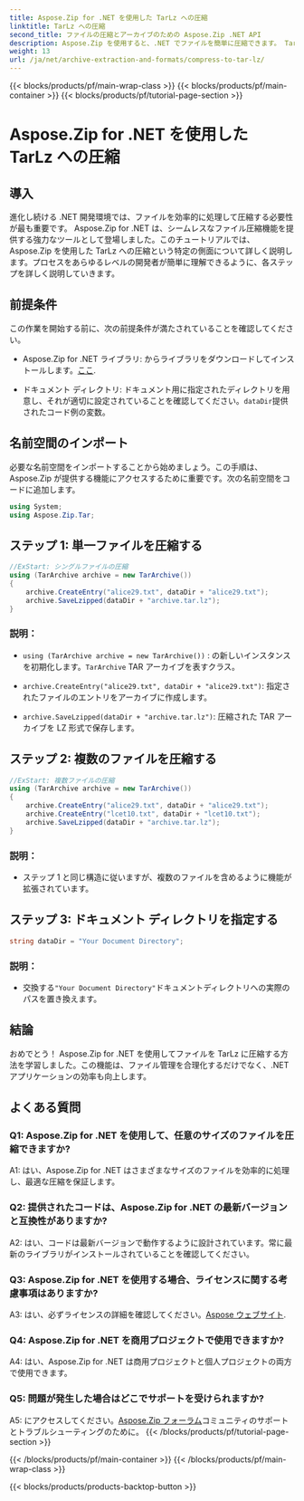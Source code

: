 ```yaml
---
title: Aspose.Zip for .NET を使用した TarLz への圧縮
linktitle: TarLz への圧縮
second_title: ファイルの圧縮とアーカイブのための Aspose.Zip .NET API
description: Aspose.Zip を使用すると、.NET でファイルを簡単に圧縮できます。 TarLz アーカイブの作成方法を段階的に学習します。
weight: 13
url: /ja/net/archive-extraction-and-formats/compress-to-tar-lz/
---
```


{{< blocks/products/pf/main-wrap-class >}}
{{< blocks/products/pf/main-container >}}
{{< blocks/products/pf/tutorial-page-section >}}

# Aspose.Zip for .NET を使用した TarLz への圧縮

## 導入

進化し続ける .NET 開発環境では、ファイルを効率的に処理して圧縮する必要性が最も重要です。 Aspose.Zip for .NET は、シームレスなファイル圧縮機能を提供する強力なツールとして登場しました。このチュートリアルでは、Aspose.Zip を使用した TarLz への圧縮という特定の側面について詳しく説明します。プロセスをあらゆるレベルの開発者が簡単に理解できるように、各ステップを詳しく説明していきます。

## 前提条件

この作業を開始する前に、次の前提条件が満たされていることを確認してください。

-  Aspose.Zip for .NET ライブラリ: からライブラリをダウンロードしてインストールします。[ここ](https://releases.aspose.com/zip/net/).

- ドキュメント ディレクトリ: ドキュメント用に指定されたディレクトリを用意し、それが適切に設定されていることを確認してください。`dataDir`提供されたコード例の変数。

## 名前空間のインポート

必要な名前空間をインポートすることから始めましょう。この手順は、Aspose.Zip が提供する機能にアクセスするために重要です。次の名前空間をコードに追加します。

```csharp
using System;
using Aspose.Zip.Tar;
```

## ステップ 1: 単一ファイルを圧縮する

```csharp
//ExStart: シングルファイルの圧縮
using (TarArchive archive = new TarArchive())
{
    archive.CreateEntry("alice29.txt", dataDir + "alice29.txt");
    archive.SaveLzipped(dataDir + "archive.tar.lz");
}
```

### 説明：

- `using (TarArchive archive = new TarArchive())` : の新しいインスタンスを初期化します。`TarArchive` TAR アーカイブを表すクラス。

- `archive.CreateEntry("alice29.txt", dataDir + "alice29.txt")`: 指定されたファイルのエントリをアーカイブに作成します。

- `archive.SaveLzipped(dataDir + "archive.tar.lz")`: 圧縮された TAR アーカイブを LZ 形式で保存します。

## ステップ 2: 複数のファイルを圧縮する

```csharp
//ExStart: 複数ファイルの圧縮
using (TarArchive archive = new TarArchive())
{
    archive.CreateEntry("alice29.txt", dataDir + "alice29.txt");
    archive.CreateEntry("lcet10.txt", dataDir + "lcet10.txt");
    archive.SaveLzipped(dataDir + "archive.tar.lz");
}
```

### 説明：

- ステップ 1 と同じ構造に従いますが、複数のファイルを含めるように機能が拡張されています。

## ステップ 3: ドキュメント ディレクトリを指定する


```csharp
string dataDir = "Your Document Directory";
```

### 説明：

- 交換する`"Your Document Directory"`ドキュメントディレクトリへの実際のパスを置き換えます。

## 結論

おめでとう！ Aspose.Zip for .NET を使用してファイルを TarLz に圧縮する方法を学習しました。この機能は、ファイル管理を合理化するだけでなく、.NET アプリケーションの効率も向上します。

## よくある質問

### Q1: Aspose.Zip for .NET を使用して、任意のサイズのファイルを圧縮できますか?

A1: はい、Aspose.Zip for .NET はさまざまなサイズのファイルを効率的に処理し、最適な圧縮を保証します。

### Q2: 提供されたコードは、Aspose.Zip for .NET の最新バージョンと互換性がありますか?

A2: はい、コードは最新バージョンで動作するように設計されています。常に最新のライブラリがインストールされていることを確認してください。

### Q3: Aspose.Zip for .NET を使用する場合、ライセンスに関する考慮事項はありますか?

 A3: はい、必ずライセンスの詳細を確認してください。[Aspose ウェブサイト](https://purchase.aspose.com/buy).

### Q4: Aspose.Zip for .NET を商用プロジェクトで使用できますか?

A4: はい、Aspose.Zip for .NET は商用プロジェクトと個人プロジェクトの両方で使用できます。

### Q5: 問題が発生した場合はどこでサポートを受けられますか?

 A5: にアクセスしてください。[Aspose.Zip フォーラム](https://forum.aspose.com/c/zip/37)コミュニティのサポートとトラブルシューティングのために。
{{< /blocks/products/pf/tutorial-page-section >}}

{{< /blocks/products/pf/main-container >}}
{{< /blocks/products/pf/main-wrap-class >}}

{{< blocks/products/products-backtop-button >}}
